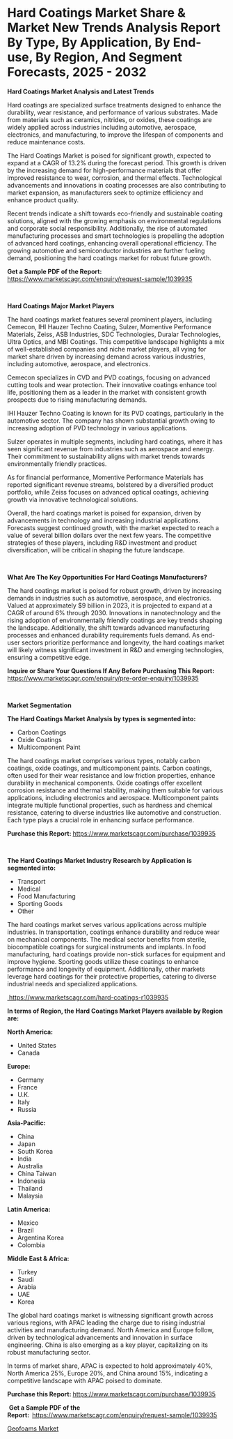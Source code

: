 <p><h1>Hard Coatings Market Share & Market New Trends Analysis Report By Type, By Application, By End-use, By Region, And Segment Forecasts, 2025 - 2032</h1></p><p><strong>Hard Coatings Market Analysis and Latest Trends</strong></p>
<p><p>Hard coatings are specialized surface treatments designed to enhance the durability, wear resistance, and performance of various substrates. Made from materials such as ceramics, nitrides, or oxides, these coatings are widely applied across industries including automotive, aerospace, electronics, and manufacturing, to improve the lifespan of components and reduce maintenance costs.</p><p>The Hard Coatings Market is poised for significant growth, expected to expand at a CAGR of 13.2% during the forecast period. This growth is driven by the increasing demand for high-performance materials that offer improved resistance to wear, corrosion, and thermal effects. Technological advancements and innovations in coating processes are also contributing to market expansion, as manufacturers seek to optimize efficiency and enhance product quality.</p><p>Recent trends indicate a shift towards eco-friendly and sustainable coating solutions, aligned with the growing emphasis on environmental regulations and corporate social responsibility. Additionally, the rise of automated manufacturing processes and smart technologies is propelling the adoption of advanced hard coatings, enhancing overall operational efficiency. The growing automotive and semiconductor industries are further fueling demand, positioning the hard coatings market for robust future growth.</p></p>
<p><strong>Get a Sample PDF of the Report:&nbsp;</strong> <a href="https://www.marketscagr.com/enquiry/request-sample/1039935?utm_campaign=2667&utm_medium=2&utm_source=Github&utm_content=ia&utm_term=02042025&utm_id=hard-coatings">https://www.marketscagr.com/enquiry/request-sample/1039935</a></p>
<p>&nbsp;</p>
<p><strong>Hard Coatings Major Market Players</strong></p>
<p><p>The hard coatings market features several prominent players, including Cemecon, IHI Hauzer Techno Coating, Sulzer, Momentive Performance Materials, Zeiss, ASB Industries, SDC Technologies, Duralar Technologies, Ultra Optics, and MBI Coatings. This competitive landscape highlights a mix of well-established companies and niche market players, all vying for market share driven by increasing demand across various industries, including automotive, aerospace, and electronics.</p><p>Cemecon specializes in CVD and PVD coatings, focusing on advanced cutting tools and wear protection. Their innovative coatings enhance tool life, positioning them as a leader in the market with consistent growth prospects due to rising manufacturing demands. </p><p>IHI Hauzer Techno Coating is known for its PVD coatings, particularly in the automotive sector. The company has shown substantial growth owing to increasing adoption of PVD technology in various applications. </p><p>Sulzer operates in multiple segments, including hard coatings, where it has seen significant revenue from industries such as aerospace and energy. Their commitment to sustainability aligns with market trends towards environmentally friendly practices.</p><p>As for financial performance, Momentive Performance Materials has reported significant revenue streams, bolstered by a diversified product portfolio, while Zeiss focuses on advanced optical coatings, achieving growth via innovative technological solutions.</p><p>Overall, the hard coatings market is poised for expansion, driven by advancements in technology and increasing industrial applications. Forecasts suggest continued growth, with the market expected to reach a value of several billion dollars over the next few years. The competitive strategies of these players, including R&D investment and product diversification, will be critical in shaping the future landscape.</p></p>
<p>&nbsp;</p>
<p><strong>What Are The Key Opportunities For Hard Coatings Manufacturers?</strong></p>
<p><p>The hard coatings market is poised for robust growth, driven by increasing demands in industries such as automotive, aerospace, and electronics. Valued at approximately $9 billion in 2023, it is projected to expand at a CAGR of around 6% through 2030. Innovations in nanotechnology and the rising adoption of environmentally friendly coatings are key trends shaping the landscape. Additionally, the shift towards advanced manufacturing processes and enhanced durability requirements fuels demand. As end-user sectors prioritize performance and longevity, the hard coatings market will likely witness significant investment in R&D and emerging technologies, ensuring a competitive edge.</p></p>
<p><strong>Inquire or Share Your Questions If Any Before Purchasing This Report:</strong> <a href="https://www.marketscagr.com/enquiry/pre-order-enquiry/1039935?utm_campaign=2667&utm_medium=2&utm_source=Github&utm_content=ia&utm_term=02042025&utm_id=hard-coatings">https://www.marketscagr.com/enquiry/pre-order-enquiry/1039935</a></p>
<p>&nbsp;</p>
<p><strong>Market Segmentation</strong></p>
<p><strong>The Hard Coatings Market Analysis by types is segmented into:</strong></p>
<p><ul><li>Carbon Coatings</li><li>Oxide Coatings</li><li>Multicomponent Paint</li></ul></p>
<p><p>The hard coatings market comprises various types, notably carbon coatings, oxide coatings, and multicomponent paints. Carbon coatings, often used for their wear resistance and low friction properties, enhance durability in mechanical components. Oxide coatings offer excellent corrosion resistance and thermal stability, making them suitable for various applications, including electronics and aerospace. Multicomponent paints integrate multiple functional properties, such as hardness and chemical resistance, catering to diverse industries like automotive and construction. Each type plays a crucial role in enhancing surface performance.</p></p>
<p><strong>Purchase this Report:&nbsp;</strong><a href="https://www.marketscagr.com/purchase/1039935?utm_campaign=2667&utm_medium=2&utm_source=Github&utm_content=ia&utm_term=02042025&utm_id=hard-coatings">https://www.marketscagr.com/purchase/1039935</a></p>
<p>&nbsp;</p>
<p><strong>The Hard Coatings Market Industry Research by Application is segmented into:</strong></p>
<p><ul><li>Transport</li><li>Medical</li><li>Food Manufacturing</li><li>Sporting Goods</li><li>Other</li></ul></p>
<p><p>The hard coatings market serves various applications across multiple industries. In transportation, coatings enhance durability and reduce wear on mechanical components. The medical sector benefits from sterile, biocompatible coatings for surgical instruments and implants. In food manufacturing, hard coatings provide non-stick surfaces for equipment and improve hygiene. Sporting goods utilize these coatings to enhance performance and longevity of equipment. Additionally, other markets leverage hard coatings for their protective properties, catering to diverse industrial needs and specialized applications.</p></p>
<p><a href="https://www.marketscagr.com/hard-coatings-r1039935?utm_campaign=2667&utm_medium=2&utm_source=Github&utm_content=ia&utm_term=02042025&utm_id=hard-coatings">&nbsp;https://www.marketscagr.com/hard-coatings-r1039935</a></p>
<p><strong>In terms of Region, the Hard Coatings Market Players available by Region are:</strong></p>
<p>
    <p> <strong> North America: </strong>
        <ul>
            <li>United States</li>
            <li>Canada</li>
        </ul>
        </p> 
    <p> <strong> Europe: </strong>
        <ul>
            <li>Germany</li>
            <li>France</li>
            <li>U.K.</li>
            <li>Italy</li>
            <li>Russia</li>
        </ul>
        </p> 
    <p> <strong> Asia-Pacific: </strong>
        <ul>
            <li>China</li>
            <li>Japan</li>
            <li>South Korea</li>
            <li>India</li>
            <li>Australia</li>
            <li>China Taiwan</li>
            <li>Indonesia</li>
            <li>Thailand</li>
            <li>Malaysia</li>
        </ul>
        </p> 
    <p> <strong> Latin America: </strong>
        <ul>
            <li>Mexico</li>
            <li>Brazil</li>
            <li>Argentina Korea</li>
            <li>Colombia</li>
        </ul>
        </p> 
    <p> <strong> Middle East & Africa: </strong>
        <ul>
            <li>Turkey</li>
            <li>Saudi</li>
            <li>Arabia</li>
            <li>UAE</li>
            <li>Korea</li>
        </ul>
    </p>
    </p>
<p><p>The global hard coatings market is witnessing significant growth across various regions, with APAC leading the charge due to rising industrial activities and manufacturing demand. North America and Europe follow, driven by technological advancements and innovation in surface engineering. China is also emerging as a key player, capitalizing on its robust manufacturing sector. </p><p>In terms of market share, APAC is expected to hold approximately 40%, North America 25%, Europe 20%, and China around 15%, indicating a competitive landscape with APAC poised to dominate.</p></p>
<p><strong>Purchase this Report: </strong><a href="https://www.marketscagr.com/purchase/1039935?utm_campaign=2667&utm_medium=2&utm_source=Github&utm_content=ia&utm_term=02042025&utm_id=hard-coatings">https://www.marketscagr.com/purchase/1039935</a></p>
<p>&nbsp;<strong>Get a Sample PDF of the Report:&nbsp;&nbsp;</strong><a href="https://www.marketscagr.com/enquiry/request-sample/1039935?utm_campaign=2667&utm_medium=2&utm_source=Github&utm_content=ia&utm_term=02042025&utm_id=hard-coatings">https://www.marketscagr.com/enquiry/request-sample/1039935</a></p>
<p><strong></strong></p>
<p><p><a href="https://github.com/norbeludie83/Market-Research-Report-List-1/blob/main/geofoams-market.md?utm_campaign=2667&utm_medium=2&utm_source=Github&utm_content=ia&utm_term=02042025&utm_id=hard-coatings">Geofoams Market</a></p></p>